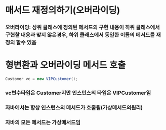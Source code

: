 # 매서드 재정의하기(오버라이딩)
### 오버라이딩: 상위 클래스에 정의된 메서드의 구현 내용이 하위 클래스에서 구현할 내용과 맞지 않은경우, 하위 클래스에서 동일한 이름의 메서드를 재정의 할수 있음

# 형변환과 오버라이딩 메서드 호출
```java
Customer vc = new VIPCustomer();
```
### vc변수타입은 Customer지만 인스턴스의 타입은 VIPCustomer임
### 자바에서는 항상 인스턴스의 메서드가 호출됨(가상메서드의원리)
### 자바의 모든 메서드는 가상메서드임

